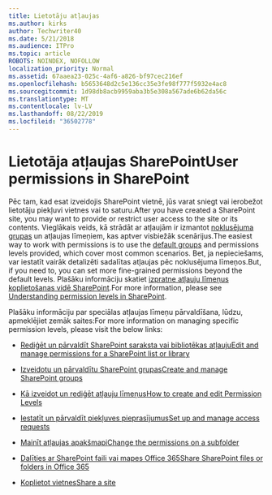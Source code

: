 ```yaml
---
title: Lietotāju atļaujas
ms.author: kirks
author: Techwriter40
ms.date: 5/21/2018
ms.audience: ITPro
ms.topic: article
ROBOTS: NOINDEX, NOFOLLOW
localization_priority: Normal
ms.assetid: 67aaea23-025c-4af6-a826-bf97cec216ef
ms.openlocfilehash: b5653648d2c5e136cc35e3fe98f777f5932e4ac8
ms.sourcegitcommit: 1d98db8acb9959aba3b5e308a567ade6b62da56c
ms.translationtype: MT
ms.contentlocale: lv-LV
ms.lasthandoff: 08/22/2019
ms.locfileid: "36502778"
---
```

# <a name="user-permissions-in-sharepoint"></a><span data-ttu-id="e297c-102">Lietotāja atļaujas SharePoint</span><span class="sxs-lookup"><span data-stu-id="e297c-102">User permissions in SharePoint</span></span>

<span data-ttu-id="e297c-103">Pēc tam, kad esat izveidojis SharePoint vietnē, jūs varat sniegt vai ierobežot lietotāju piekļuvi vietnes vai to saturu.</span><span class="sxs-lookup"><span data-stu-id="e297c-103">After you have created a SharePoint site, you may want to provide or restrict user access to the site or its contents.</span></span> <span data-ttu-id="e297c-104">Vieglākais veids, kā strādāt ar atļaujām ir izmantot [noklusējuma grupas](https://support.office.com/article/default-sharepoint-groups-13bb2b6b-dd8c-447e-b71b-0e4bb9efe1d3) un atļaujas līmeņiem, kas aptver visbiežāk scenārijus.</span><span class="sxs-lookup"><span data-stu-id="e297c-104">The easiest way to work with permissions is to use the [default groups](https://support.office.com/article/default-sharepoint-groups-13bb2b6b-dd8c-447e-b71b-0e4bb9efe1d3) and permissions levels provided, which cover most common scenarios.</span></span> <span data-ttu-id="e297c-105">Bet, ja nepieciešams, var iestatīt vairāk detalizēti sadalītas atļaujas pēc noklusējuma līmeņos.</span><span class="sxs-lookup"><span data-stu-id="e297c-105">But, if you need to, you can set more fine-grained permissions beyond the default levels.</span></span> <span data-ttu-id="e297c-106">Plašāku informāciju skatiet [izpratne atļauju līmeņus koplietošanas vidē SharePoint](https://docs.microsoft.com/sharepoint/understanding-permission-levels).</span><span class="sxs-lookup"><span data-stu-id="e297c-106">For more information, please see [Understanding permission levels in SharePoint](https://docs.microsoft.com/sharepoint/understanding-permission-levels).</span></span>

<span data-ttu-id="e297c-107">Plašāku informāciju par speciālas atļaujas līmeņu pārvaldīšana, lūdzu, apmeklējiet zemāk saites:</span><span class="sxs-lookup"><span data-stu-id="e297c-107">For more information on managing specific permission levels, please visit the below links:</span></span>

- [<span data-ttu-id="e297c-108">Rediģēt un pārvaldīt SharePoint saraksta vai bibliotēkas atļauju</span><span class="sxs-lookup"><span data-stu-id="e297c-108">Edit and manage permissions for a SharePoint list or library</span></span>](https://support.office.com/article/customize-permissions-for-a-sharepoint-list-or-library-02d770f3-59eb-4910-a608-5f84cc297782)

- [<span data-ttu-id="e297c-109">Izveidotu un pārvaldītu SharePoint grupas</span><span class="sxs-lookup"><span data-stu-id="e297c-109">Create and manage SharePoint groups</span></span>](https://support.office.com/article/create-and-manage-sharepoint-groups-b1e3cd23-1a78-4264-9284-87fed7282048)

- [<span data-ttu-id="e297c-110">Kā izveidot un rediģēt atļauju līmeņus</span><span class="sxs-lookup"><span data-stu-id="e297c-110">How to create and edit Permission Levels</span></span>](https://docs.microsoft.com/sharepoint/how-to-create-and-edit-permission-levels)

- [<span data-ttu-id="e297c-111">Iestatīt un pārvaldīt piekļuves pieprasījumus</span><span class="sxs-lookup"><span data-stu-id="e297c-111">Set up and manage access requests</span></span>](https://support.office.com/article/set-up-and-manage-access-requests-94b26e0b-2822-49d4-929a-8455698654b3)

- [<span data-ttu-id="e297c-112">Mainīt atļaujas apakšmapi</span><span class="sxs-lookup"><span data-stu-id="e297c-112">Change the permissions on a subfolder</span></span>](https://support.office.com/article/change-the-permissions-on-a-subfolder-5427bd7c-f20a-4f75-8cf2-5359dd45a1a6)

- [<span data-ttu-id="e297c-113">Dalīties ar SharePoint faili vai mapes Office 365</span><span class="sxs-lookup"><span data-stu-id="e297c-113">Share SharePoint files or folders in Office 365</span></span>](https://support.office.com/article/share-sharepoint-files-or-folders-1fe37332-0f9a-4719-970e-d2578da4941c)

- [<span data-ttu-id="e297c-114">Koplietot vietnes</span><span class="sxs-lookup"><span data-stu-id="e297c-114">Share a site</span></span>](https://support.office.com/article/share-a-site-958771a8-d041-4eb8-b51c-afea2eae3658)
